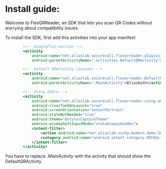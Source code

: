 # Install guide:

Welcome to FlexQRReader, an SDK that lets you scan QR Codes without worrying about compatibility issues.

To install the SDK, first add this activities into your app manifest:

```xml
        <!-- GooglePlay version -->
        <activity
            android:name="net.aliaslab.securecall.flexqrreader.playvision.QrCodeScanActivity"
            android:parentActivityName=".activities.DefaultQRActivity">AliasAuth</activity>

        <!-- Default QRActivity launcher -->
        <activity
            android:name="net.aliaslab.securecall.flexqrreader.DefaultQRActivity"
            android:parentActivityName=".MainActivity">AliasAuth</activity>

        <!-- Zxing Zebra -->
        <activity
            android:name="net.aliaslab.securecall.flexqrreader.zxing.android.CaptureActivity"
            android:clearTaskOnLaunch="true"
            android:screenOrientation="sensorPortrait"
            android:stateNotNeeded="true"
            android:theme="@style/CaptureTheme"
            android:windowSoftInputMode="stateAlwaysHidden">
            <intent-filter>
                <action android:name="net.aliaslab.scotp.modern.demo.SCAN" />
                <category android:name="android.intent.category.DEFAULT" />
            </intent-filter>
        </activity>
```

You have to replace *.MainActivity* with the activity that should show the DefaultQRActivity.
